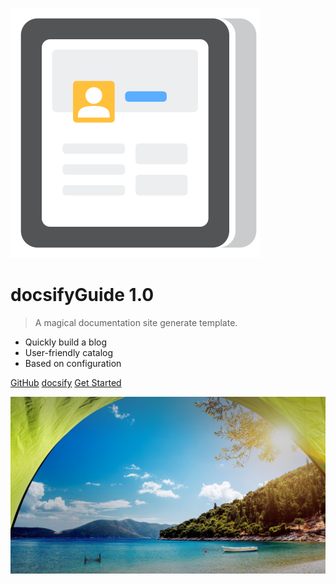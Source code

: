 ![logo](_media/blog.svg)

# docsifyGuide 1.0

> A magical documentation site generate template. 

- Quickly build a blog
- User-friendly catalog
- Based on configuration

[GitHub](https://github.com/pycrab/docsifyGuide) [docsify](https://docsify.js.org/#/quickstart)  [Get Started](./README.md)

![](_media/seaside.jpg)